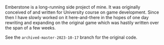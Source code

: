 Emberstone is a long-running side project of mine. It was originally conceived of and written for University course on
game development. Since then I have slowly worked on it here-and-there in the hopes of one day rewriting and expanding
on the original game which was hastily written over the span of a few weeks.

See the `archived-master-2023-10-17` branch for the original code.